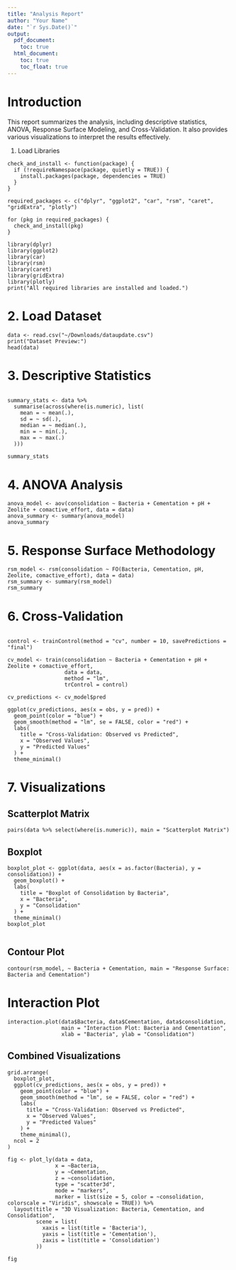 ```yaml
---
title: "Analysis Report"
author: "Your Name"
date: "`r Sys.Date()`"
output: 
  pdf_document:
    toc: true
  html_document:
    toc: true
    toc_float: true
---
```


# Introduction

This report summarizes the analysis, including descriptive statistics, ANOVA, Response Surface Modeling, and Cross-Validation. It also provides various visualizations to interpret the results effectively.

1.  Load Libraries

```{r, message=FALSE}
check_and_install <- function(package) {
  if (!requireNamespace(package, quietly = TRUE)) {
    install.packages(package, dependencies = TRUE)
  }
}

required_packages <- c("dplyr", "ggplot2", "car", "rsm", "caret", "gridExtra", "plotly")

for (pkg in required_packages) {
  check_and_install(pkg)
}

library(dplyr)
library(ggplot2)
library(car)
library(rsm)
library(caret)
library(gridExtra)
library(plotly)
print("All required libraries are installed and loaded.")
```

# 2. Load Dataset

```{r}
data <- read.csv("~/Downloads/dataupdate.csv")
print("Dataset Preview:")
head(data)
```

# 3. Descriptive Statistics

```{r}

summary_stats <- data %>% 
  summarise(across(where(is.numeric), list(
    mean = ~ mean(.),
    sd = ~ sd(.),
    median = ~ median(.),
    min = ~ min(.),
    max = ~ max(.)
  )))

summary_stats
```

# 4. ANOVA Analysis

```{r}
anova_model <- aov(consolidation ~ Bacteria + Cementation + pH + Zeolite + comactive_effort, data = data)
anova_summary <- summary(anova_model)
anova_summary
```

# 5. Response Surface Methodology

```{r}
rsm_model <- rsm(consolidation ~ FO(Bacteria, Cementation, pH, Zeolite, comactive_effort), data = data)
rsm_summary <- summary(rsm_model)
rsm_summary
```

# 6. Cross-Validation

```{r}

control <- trainControl(method = "cv", number = 10, savePredictions = "final")

cv_model <- train(consolidation ~ Bacteria + Cementation + pH + Zeolite + comactive_effort, 
                  data = data, 
                  method = "lm", 
                  trControl = control)

cv_predictions <- cv_model$pred

ggplot(cv_predictions, aes(x = obs, y = pred)) +
  geom_point(color = "blue") +
  geom_smooth(method = "lm", se = FALSE, color = "red") +
  labs(
    title = "Cross-Validation: Observed vs Predicted",
    x = "Observed Values",
    y = "Predicted Values"
  ) +
  theme_minimal()
```

# 7. Visualizations

## Scatterplot Matrix

```{r}
pairs(data %>% select(where(is.numeric)), main = "Scatterplot Matrix")
```

## Boxplot

```{r}
boxplot_plot <- ggplot(data, aes(x = as.factor(Bacteria), y = consolidation)) +
  geom_boxplot() +
  labs(
    title = "Boxplot of Consolidation by Bacteria",
    x = "Bacteria",
    y = "Consolidation"
  ) +
  theme_minimal()
boxplot_plot


```

## Contour Plot

```{r}
contour(rsm_model, ~ Bacteria + Cementation, main = "Response Surface: Bacteria and Cementation")
```

# Interaction Plot

```{r}
interaction.plot(data$Bacteria, data$Cementation, data$consolidation, 
                 main = "Interaction Plot: Bacteria and Cementation",
                 xlab = "Bacteria", ylab = "Consolidation")

```

## Combined Visualizations

```{r}
grid.arrange(
  boxplot_plot, 
  ggplot(cv_predictions, aes(x = obs, y = pred)) +
    geom_point(color = "blue") +
    geom_smooth(method = "lm", se = FALSE, color = "red") +
    labs(
      title = "Cross-Validation: Observed vs Predicted",
      x = "Observed Values",
      y = "Predicted Values"
    ) +
    theme_minimal(), 
  ncol = 2
)
```

```{r}
fig <- plot_ly(data = data, 
               x = ~Bacteria, 
               y = ~Cementation, 
               z = ~consolidation, 
               type = "scatter3d", 
               mode = "markers", 
               marker = list(size = 5, color = ~consolidation, colorscale = "Viridis", showscale = TRUE)) %>%
  layout(title = "3D Visualization: Bacteria, Cementation, and Consolidation",
         scene = list(
           xaxis = list(title = 'Bacteria'),
           yaxis = list(title = 'Cementation'),
           zaxis = list(title = 'Consolidation')
         ))

fig
```
